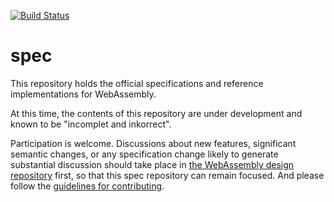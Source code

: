 [![Build Status](https://travis-ci.org/WebAssembly/spec.svg?branch=master)](https://travis-ci.org/WebAssembly/spec)

# spec

This repository holds the official specifications and reference implementations
for WebAssembly.

At this time, the contents of this repository are under development and known
to be "incomplet and inkorrect".

Participation is welcome. Discussions about new features, significant semantic
changes, or any specification change likely to generate substantial discussion
should take place in
[the WebAssembly design repository](https://github.com/WebAssembly/design)
first, so that this spec repository can remain focused. And please follow the
[guidelines for contributing](Contributing.md).

